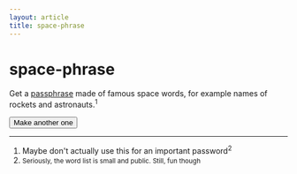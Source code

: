 ```yaml
---
layout: article
title: space-phrase
---
```


# space-phrase

Get a [passphrase](https://xkcd.com/936/) made of famous space words, for example names of rockets and astronauts.<sup>1</sup>

<div id="phrase" class="well" style="font-family:monospace;font-size:1.6em;"> </div>
<p><button class="btn" onclick="gen()">Make another one</button></p>


--------------------------------------------------------------------------------

 1. Maybe don't actually use this for an important password<sup>2</sup>
 2. <small>Seriously, the word list is small and public. Still, fun though</small>





<script src="space-phrase.js"></script>
<script>
    var show = document.getElementById('phrase');
    var gen = function () {
        show.innerHTML = phrase({'deliminator': '-'});
    }
    gen();
</script>
